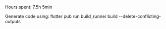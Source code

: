 Hours spent: 7.5h 5min

Generate code using:
flutter pub run build_runner build --delete-conflicting-outputs